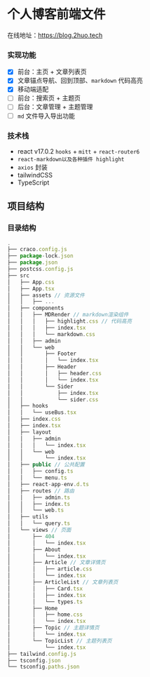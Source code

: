 # 个人博客前端文件

在线地址：https://blog.2huo.tech

### 实现功能

- [x] 前台：主页 + 文章列表页
- [x] 文章锚点导航、回到顶部、`markdown` 代码高亮
- [x] 移动端适配
- [ ] 前台：搜索页 + 主题页
- [ ] 后台：文章管理 + 主题管理
- [ ] `md` 文件导入导出功能

### 技术栈

- react v17.0.2 `hooks` + `mitt` + `react-router6`
- `react-markdown以及各种插件 highlight`
- `axios` 封装
- tailwindCSS
- TypeScript

## 项目结构

### 目录结构

```js
.
├── craco.config.js
├── package-lock.json
├── package.json
├── postcss.config.js
├── src
│   ├── App.css
│   ├── App.tsx
│   ├── assets // 资源文件
│   │   ├── ...
│   ├── components
│   │   ├── MDRender // markdown渲染组件
│   │   │   ├── highlight.css // 代码高亮
│   │   │   ├── index.tsx
│   │   │   └── markdown.css
│   │   ├── admin
│   │   └── web
│   │       ├── Footer
│   │       │   └── index.tsx
│   │       ├── Header
│   │       │   ├── header.css
│   │       │   └── index.tsx
│   │       └── Sider
│   │           ├── index.tsx
│   │           └── sider.css
│   ├── hooks
│   │   └── useBus.tsx
│   ├── index.css
│   ├── index.tsx
│   ├── layout
│   │   ├── admin
│   │   │   └── index.tsx
│   │   └── web
│   │       └── index.tsx
│   ├── public // 公共配置
│   │   ├── config.ts
│   │   └── menu.ts
│   ├── react-app-env.d.ts
│   ├── routes // 路由
│   │   ├── admin.ts
│   │   ├── index.ts
│   │   └── web.ts
│   ├── utils
│   │   └── query.ts
│   └── views // 页面
│       ├── 404
│       │   └── index.tsx
│       ├── About
│       │   └── index.tsx
│       ├── Article // 文章详情页
│       │   ├── article.css
│       │   └── index.tsx
│       ├── ArticleList // 文章列表页
│       │   ├── Card.tsx
│       │   ├── index.tsx
│       │   └── types.ts
│       ├── Home
│       │   ├── home.css
│       │   └── index.tsx
│       ├── Topic // 主题详情页
│       │   └── index.tsx
│       └── TopicList // 主题列表页
│           └── index.tsx
├── tailwind.config.js
├── tsconfig.json
└── tsconfig.paths.json

```
